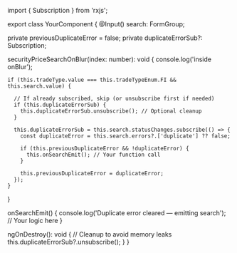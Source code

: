 import { Subscription } from 'rxjs';

export class YourComponent {
  @Input() search: FormGroup;

  private previousDuplicateError = false;
  private duplicateErrorSub?: Subscription;

  securityPriceSearchOnBlur(index: number): void {
    console.log('inside onBlur');

    if (this.tradeType.value === this.tradeTypeEnum.FI && this.search.value) {
      
      // If already subscribed, skip (or unsubscribe first if needed)
      if (this.duplicateErrorSub) {
        this.duplicateErrorSub.unsubscribe(); // Optional cleanup
      }

      this.duplicateErrorSub = this.search.statusChanges.subscribe(() => {
        const duplicateError = this.search.errors?.['duplicate'] ?? false;

        if (this.previousDuplicateError && !duplicateError) {
          this.onSearchEmit(); // Your function call
        }

        this.previousDuplicateError = duplicateError;
      });
    }
  }

  onSearchEmit() {
    console.log('Duplicate error cleared — emitting search');
    // Your logic here
  }

  ngOnDestroy(): void {
    // Cleanup to avoid memory leaks
    this.duplicateErrorSub?.unsubscribe();
  }
}